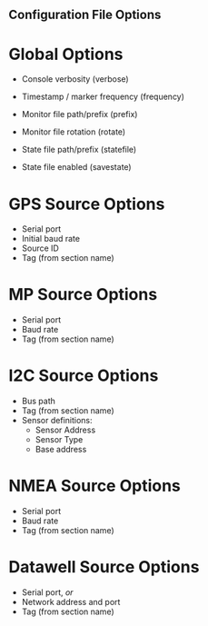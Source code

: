 Configuration File Options
--------------------------

Global Options
==============

- Console verbosity (verbose)

- Timestamp / marker frequency (frequency)

- Monitor file path/prefix (prefix)
- Monitor file rotation (rotate)

- State file path/prefix (statefile)
- State file enabled (savestate)


GPS Source Options
==================

- Serial port
- Initial baud rate
- Source ID
- Tag (from section name)

MP Source Options
=================

- Serial port
- Baud rate
- Tag (from section name)

I2C Source Options
==================

- Bus path
- Tag (from section name)
- Sensor definitions:
  - Sensor Address
  - Sensor Type
  - Base address

NMEA Source Options
===================

- Serial port
- Baud rate
- Tag (from section name)

Datawell Source Options
=======================
- Serial port, *or*
- Network address and port
- Tag (from section name)

